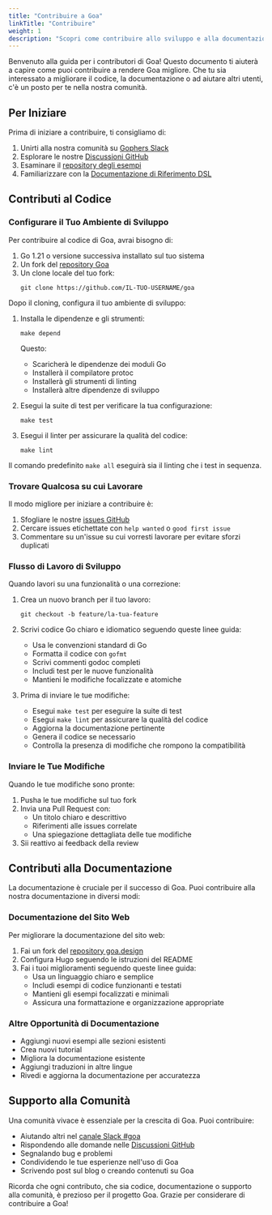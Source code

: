 ```yaml
---
title: "Contribuire a Goa"
linkTitle: "Contribuire"
weight: 1
description: "Scopri come contribuire allo sviluppo e alla documentazione di Goa"
---
```


Benvenuto alla guida per i contributori di Goa! Questo documento ti aiuterà a capire come puoi
contribuire a rendere Goa migliore. Che tu sia interessato a migliorare il codice,
la documentazione o ad aiutare altri utenti, c'è un posto per te nella nostra comunità.

## Per Iniziare

Prima di iniziare a contribuire, ti consigliamo di:

1. Unirti alla nostra comunità su [Gophers Slack](https://gophers.slack.com/messages/goa/)
2. Esplorare le nostre [Discussioni GitHub](https://github.com/goadesign/goa/discussions)
3. Esaminare il [repository degli esempi](https://github.com/goadesign/examples)
4. Familiarizzare con la [Documentazione di Riferimento DSL](https://pkg.go.dev/github.com/goadesign/goa/v3/dsl)

## Contributi al Codice

### Configurare il Tuo Ambiente di Sviluppo

Per contribuire al codice di Goa, avrai bisogno di:

1. Go 1.21 o versione successiva installato sul tuo sistema
2. Un fork del [repository Goa](https://github.com/goadesign/goa)
3. Un clone locale del tuo fork:
   ```
   git clone https://github.com/IL-TUO-USERNAME/goa
   ```

Dopo il cloning, configura il tuo ambiente di sviluppo:

1. Installa le dipendenze e gli strumenti:
   ```
   make depend
   ```
   Questo:
   - Scaricherà le dipendenze dei moduli Go
   - Installerà il compilatore protoc
   - Installerà gli strumenti di linting
   - Installerà altre dipendenze di sviluppo

2. Esegui la suite di test per verificare la tua configurazione:
   ```
   make test
   ```

3. Esegui il linter per assicurare la qualità del codice:
   ```
   make lint
   ```

Il comando predefinito `make all` eseguirà sia il linting che i test in sequenza.

### Trovare Qualcosa su cui Lavorare

Il modo migliore per iniziare a contribuire è:

1. Sfogliare le nostre [issues GitHub](https://github.com/goadesign/goa/issues)
2. Cercare issues etichettate con `help wanted` o `good first issue`
3. Commentare su un'issue su cui vorresti lavorare per evitare sforzi duplicati

### Flusso di Lavoro di Sviluppo

Quando lavori su una funzionalità o una correzione:

1. Crea un nuovo branch per il tuo lavoro:
   ```
   git checkout -b feature/la-tua-feature
   ```

2. Scrivi codice Go chiaro e idiomatico seguendo queste linee guida:
   - Usa le convenzioni standard di Go
   - Formatta il codice con `gofmt`
   - Scrivi commenti godoc completi
   - Includi test per le nuove funzionalità
   - Mantieni le modifiche focalizzate e atomiche

3. Prima di inviare le tue modifiche:
   - Esegui `make test` per eseguire la suite di test
   - Esegui `make lint` per assicurare la qualità del codice
   - Aggiorna la documentazione pertinente
   - Genera il codice se necessario
   - Controlla la presenza di modifiche che rompono la compatibilità

### Inviare le Tue Modifiche

Quando le tue modifiche sono pronte:

1. Pusha le tue modifiche sul tuo fork
2. Invia una Pull Request con:
   - Un titolo chiaro e descrittivo
   - Riferimenti alle issues correlate
   - Una spiegazione dettagliata delle tue modifiche
3. Sii reattivo ai feedback della review

## Contributi alla Documentazione

La documentazione è cruciale per il successo di Goa. Puoi contribuire alla nostra documentazione
in diversi modi:

### Documentazione del Sito Web

Per migliorare la documentazione del sito web:

1. Fai un fork del [repository goa.design](https://github.com/goadesign/goa.design)
2. Configura Hugo seguendo le istruzioni del README
3. Fai i tuoi miglioramenti seguendo queste linee guida:
   - Usa un linguaggio chiaro e semplice
   - Includi esempi di codice funzionanti e testati
   - Mantieni gli esempi focalizzati e minimali
   - Assicura una formattazione e organizzazione appropriate

### Altre Opportunità di Documentazione

- Aggiungi nuovi esempi alle sezioni esistenti
- Crea nuovi tutorial
- Migliora la documentazione esistente
- Aggiungi traduzioni in altre lingue
- Rivedi e aggiorna la documentazione per accuratezza

## Supporto alla Comunità

Una comunità vivace è essenziale per la crescita di Goa. Puoi contribuire:

- Aiutando altri nel [canale Slack #goa](https://gophers.slack.com/messages/goa/)
- Rispondendo alle domande nelle [Discussioni GitHub](https://github.com/goadesign/goa/discussions)
- Segnalando bug e problemi
- Condividendo le tue esperienze nell'uso di Goa
- Scrivendo post sul blog o creando contenuti su Goa

Ricorda che ogni contributo, che sia codice, documentazione o supporto alla comunità,
è prezioso per il progetto Goa. Grazie per considerare di contribuire a Goa! 
